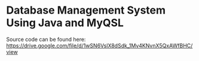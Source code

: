 # Database Management System Using Java and MyQSL

Source code can be found here: https://drive.google.com/file/d/1wSN6VslX8dSdk_1Mv4KNvnX5QxAWfBHC/view
